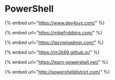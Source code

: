 # PowerShell

{% embed url="https://www.dev4sys.com/" %}

{% embed url="https://mikefrobbins.com/" %}

{% embed url="https://lazywinadmin.com/" %}

{% embed url="https://jm2k69.github.io/" %}

{% embed url="https://learn-powershell.net/" %}

{% embed url="http://powershelldistrict.com/" %}



